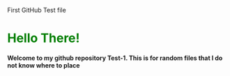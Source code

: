 First GitHub Test file
<h1 style="color:Green;"> Hello There! </h1>
<h4>
 <p style="color=Tomato;">Welcome to my github repository Test-1. This is for random files that I do not know where to place</p>
</h4>
